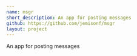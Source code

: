 ```yaml
---
name: msgr
short_description: An app for posting messages
github: https://github.com/jemisonf/msgr
layout: project
---
```


An app for posting messages
